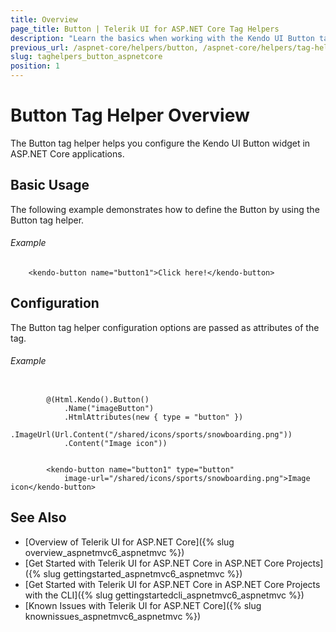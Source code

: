 ```yaml
---
title: Overview
page_title: Button | Telerik UI for ASP.NET Core Tag Helpers
description: "Learn the basics when working with the Kendo UI Button tag helper for ASP.NET Core (MVC 6 or ASP.NET Core MVC)."
previous_url: /aspnet-core/helpers/button, /aspnet-core/helpers/tag-helpers/button
slug: taghelpers_button_aspnetcore
position: 1
---
```


# Button Tag Helper Overview

The Button tag helper helps you configure the Kendo UI Button widget in ASP.NET Core applications.

## Basic Usage

The following example demonstrates how to define the Button by using the Button tag helper.

###### Example

        <kendo-button name="button1">Click here!</kendo-button>

## Configuration

The Button tag helper configuration options are passed as attributes of the tag.

###### Example

```tab-cshtml

        @(Html.Kendo().Button()
            .Name("imageButton")
            .HtmlAttributes(new { type = "button" })
            .ImageUrl(Url.Content("/shared/icons/sports/snowboarding.png"))
            .Content("Image icon"))
```
```tab-tagHelper

        <kendo-button name="button1" type="button"
            image-url="/shared/icons/sports/snowboarding.png">Image icon</kendo-button>
```

## See Also

* [Overview of Telerik UI for ASP.NET Core]({% slug overview_aspnetmvc6_aspnetmvc %})
* [Get Started with Telerik UI for ASP.NET Core in ASP.NET Core Projects]({% slug gettingstarted_aspnetmvc6_aspnetmvc %})
* [Get Started with Telerik UI for ASP.NET Core in ASP.NET Core Projects with the CLI]({% slug gettingstartedcli_aspnetmvc6_aspnetmvc %})
* [Known Issues with Telerik UI for ASP.NET Core]({% slug knownissues_aspnetmvc6_aspnetmvc %})
